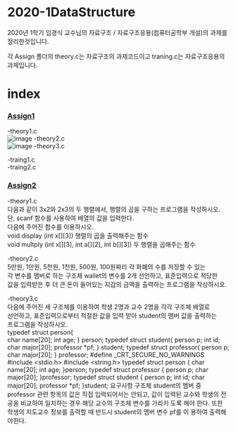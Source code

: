 # 2020-1DataStructure

2020년 1학기 임경식 교수님의 자료구조 / 자료구조응용(컴퓨터공학부 개설)의 과제를 정리한것입니다.

각 Assign 폴더의 theory.c는 자료구조의 과제코드이고 traning.c는 자료구조응용의 과제입니다.

# index
### [Assign1](https://github.com/MinkiJo/2020_1_DataStructure/tree/main/DS01)
-theory1.c  
![image](https://user-images.githubusercontent.com/64358334/102333488-d8eb9f80-3fd0-11eb-91e2-683e39bba4df.png)
-theory2.c  
![image](https://user-images.githubusercontent.com/64358334/102333661-13553c80-3fd1-11eb-8ce0-5911a7b6777e.png)
-theory3.c  

-traing1.c  
-traing2.c  


### [Assign2](https://github.com/MinkiJo/2020_1_DataStructure/tree/main/DS01)
-theory1.c  
다음과 같이 3x2와 2x3의 두 행렬에서, 행렬의 곱을 구하는 프로그램을 작성하시오. 단, scanf 함수를 사용하여 배열의 값을 입력한다.  
다음에 주어진 함수를 이용하시오.   
void display (int x[][3])  행렬의 곱을 출력해주는 함수  
void multply (int x[][3], int a[][2], int b[][3])  두 행렬을 곱해주는 함수  

-theory2.c  
5만원, 1만원, 5천원, 1천원, 500원, 100원짜리 각 화폐의 수를 저장할 수 있는  
각 변수를 멤버로 하는 구조체 wallet의 변수를 2개 선언하고, 표준입력으로 적당한  
값을 입력받은 후 더 큰 돈이 들어있는 지갑의 금액을 출력하는 프로그램을 작성하시오.  

-theory3.c  
다음에 주어진 세 구조체를 이용하여 학생 2명과 교수 2명을 각각 구조체 배열로  
선언하고, 표준입력으로부터 적절한 값을 입력 받아 student의 멤버 값을 출력하는  
프로그램을 작성하시오.  
typedef struct person{  
 char name[20];
 int age;
} person;
typedef struct student{
 person p;
 int id;
 char major[20];
 professor *pf;
} student;
typedef struct professor{
 person p;
 char major[20];
} professor;
#define _CRT_SECURE_NO_WARNINGS
#include <stdio.h>
#include <string.h>
typedef struct person {
	char name[20];
	int age;
}person;
typedef struct professor {
	person p;
	char major[20];
}professor;
typedef struct student {
	person p;
	int id;
	char major[20];
	professor *pf;
}student;
요구사항
구조체 student의 멤버 중 professor 관련 항목의 값은 직접 입력되어서는 안되고, 값이 입력된 교수와 학생의 전공을 비교하여 일치하는 경우 해당 교수의 구조체 변수를 가리키
도록 해야 한다. 또한 학생의 지도교수 정보를 출력할 때 반드시 student의 멤버 변수 pf를 이
용하여 출력해야한다.
